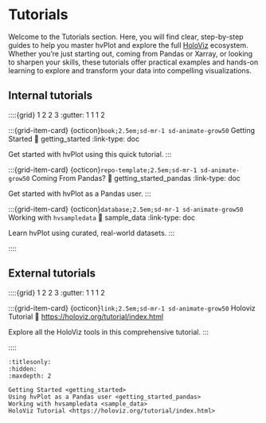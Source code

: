 # Tutorials

Welcome to the Tutorials section. Here, you will find clear, step-by-step guides to help you master hvPlot and explore the full [HoloViz](https://holoviz.org/) ecosystem. Whether you’re just starting out, coming from Pandas or Xarray, or looking to sharpen your skills, these tutorials offer practical examples and hands-on learning to explore and transform your data into compelling visualizations.

## Internal tutorials

::::{grid} 1 2 2 3
:gutter: 1 1 1 2

:::{grid-item-card} {octicon}`book;2.5em;sd-mr-1 sd-animate-grow50` Getting Started
:link: getting_started
:link-type: doc

Get started with hvPlot using this quick tutorial.
:::

:::{grid-item-card} {octicon}`repo-template;2.5em;sd-mr-1 sd-animate-grow50` Coming From Pandas?
:link: getting_started_pandas
:link-type: doc

Get started with hvPlot as a Pandas user.
:::

:::{grid-item-card} {octicon}`database;2.5em;sd-mr-1 sd-animate-grow50` Working with `hvsampledata`
:link: sample_data
:link-type: doc

Learn hvPlot using curated, real-world datasets.
:::

::::

## External tutorials

::::{grid} 1 2 2 3
:gutter: 1 1 1 2

:::{grid-item-card} {octicon}`link;2.5em;sd-mr-1 sd-animate-grow50` Holoviz Tutorial
:link: https://holoviz.org/tutorial/index.html

Explore all the HoloViz tools in this comprehensive tutorial.
:::

::::

```{toctree}
:titlesonly:
:hidden:
:maxdepth: 2

Getting Started <getting_started>
Using hvPlot as a Pandas user <getting_started_pandas>
Working with hvsampledata <sample_data>
HoloViz Tutorial <https://holoviz.org/tutorial/index.html>
```
